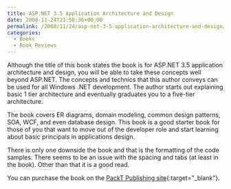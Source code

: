 ```yaml
---
title: ASP.NET 3.5 Application Architecture and Design
date: 2008-11-24T21:58:36+00:00
permalink: /2008/11/24/asp-net-3-5-application-architecture-and-design/
categories:
  - Books
  - Book Reviews
---
```

Although the title of this book states the book is for ASP.NET 3.5 application architecture and design, you will be able to take these concepts well beyond ASP.NET.  The concepts and technics that this author conveys can be used for all Windows .NET development.  The author starts out explaining basic 1 tier architecture and eventually graduates you to a five-tier architecture.

The book covers ER diagrams, domain modeling, common design patterns, SOA, WCF, and even database design.  This book is a good starter book for those of you that want to move out of the developer role and start learning about basic principals in applications design.

There is only one downside the book and that is the formatting of the code samples.  There seems to be an issue with the spacing and tabs (at least in the book).  Other than that it is a good read.

You can purchase the book on the [PackT Publishing site](http://www.packtpub.com/application-architecture-and-design-for-asp-.net-3.5/book/mid/261108nprnz1){:target="_blank"}.
